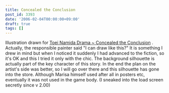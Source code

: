 ```yaml
---
title: Concealed the Conclusion
post_id: 3393
date: '2006-02-04T00:00:00+09:00'
draft: true
tags: []
---
```


Illustration drawn for [Toei Namida Drama ~ Concealed the Conclusion](https://danmaq.com/!/thC/) . Actually, the responsible painter said "I can draw like this?" It is something I drew in mind but when I noticed it suddenly I had advanced to the fiction, so it's OK and this I tried it only with the chic. The background silhouette is actually part of the key character of this story. In the end the plan on the artist's side was better, so I will go over there and this silhouette has gone into the store. Although Marisa himself used after all in posters etc, eventually it was not used in the game body. (I sneaked into the load screen secretly since v 2.00)
